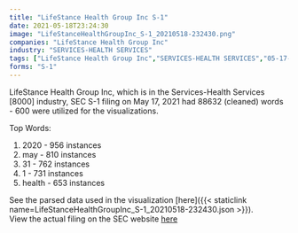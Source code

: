 ```yaml
---
title: "LifeStance Health Group Inc S-1"
date: 2021-05-18T23:24:30
image: "LifeStanceHealthGroupInc_S-1_20210518-232430.png"
companies: "LifeStance Health Group Inc"
industry: "SERVICES-HEALTH SERVICES"
tags: ["LifeStance Health Group Inc","SERVICES-HEALTH SERVICES","05-17-2021","S-1"]
forms: "S-1"
---
```

LifeStance Health Group Inc, which is in the Services-Health Services [8000] industry, SEC S-1 filing on May 17, 2021 had 88632 (cleaned) words - 600 were utilized for the visualizations.

Top Words:
1. 2020 - 956 instances
2. may - 810 instances
3. 31 - 762 instances
4. 1 - 731 instances
5. health - 653 instances


See the parsed data used in the visualization [here]({{< staticlink name=LifeStanceHealthGroupInc_S-1_20210518-232430.json >}}).  
View the actual filing on the SEC website [here](https://www.sec.gov/Archives/edgar/data/1845257/0001193125-21-163638.txt)